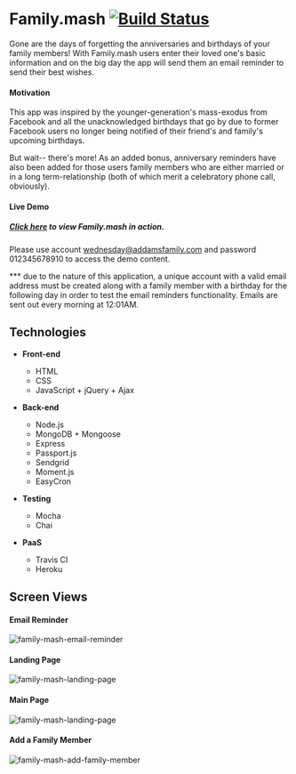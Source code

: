 # Family.mash [![Build Status](https://travis-ci.org/cellphone4ET/family-mash.svg?branch=master)](https://travis-ci.org/cellphone4ET/family-mash)

Gone are the days of forgetting the anniversaries and birthdays of your family members! With Family.mash users enter their loved one's basic information and on the big day the app will send them an email reminder to send their best wishes.

#### Motivation

This app was inspired by the younger-generation's mass-exodus from Facebook and all the unacknowledged birthdays that go by due to former Facebook users no longer being notified of their friend's and family's upcoming birthdays.

But wait-- there's more! As an added bonus, anniversary reminders have also been added for those users family members who are either married or in a long term-relationship (both of which merit a celebratory phone call, obviously).

#### Live Demo

##### [Click here](https://family-mash.herokuapp.com/) to view Family.mash in action.

Please use account wednesday@addamsfamily.com and password 012345678910 to access the demo content.

*** due to the nature of this application, a unique account with a valid email address must be created along with a family member with a birthday for the following day in order to test the email reminders functionality. Emails are sent out every morning at 12:01AM.


## Technologies

- **Front-end**

  - HTML
  - CSS
  - JavaScript + jQuery + Ajax

- **Back-end**

  - Node.js
  - MongoDB + Mongoose
  - Express
  - Passport.js
  - Sendgrid
  - Moment.js
  - EasyCron

- **Testing**

  - Mocha
  - Chai

- **PaaS**

  - Travis CI
  - Heroku

## Screen Views

#### Email Reminder

![family-mash-email-reminder](https://user-images.githubusercontent.com/30470040/42912355-d34fb398-8aa3-11e8-8986-9ebc6e6329f1.png)

#### Landing Page

![family-mash-landing-page](https://user-images.githubusercontent.com/30470040/42547257-fd72e070-8475-11e8-980c-42f4351d501c.png)



#### Main Page

![family-mash-landing-page](https://user-images.githubusercontent.com/30470040/42547155-8b64098c-8475-11e8-9254-cede6019d052.jpg)



#### Add a Family Member

![family-mash-add-family-member](https://user-images.githubusercontent.com/30470040/42547186-b837ed34-8475-11e8-9962-c13d95f2cb56.jpg)
